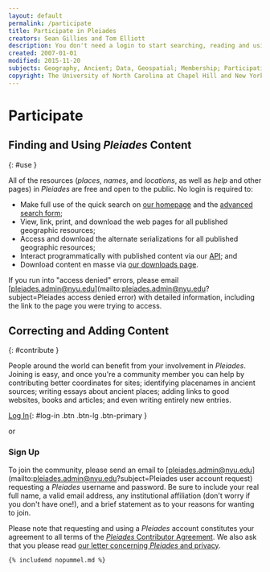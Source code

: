 ```yaml
---
layout: default
permalink: /participate
title: Participate in Pleiades
creators: Sean Gillies and Tom Elliott
description: You don't need a login to start searching, reading and using Pleiades information, but you do need one if you wish to contribute corrections and new content.
created: 2007-01-01
modified: 2015-11-20
subjects: Geography, Ancient; Data, Geospatial; Membership; Participation; Username; Accounts; Login; Signup
copyright: The University of North Carolina at Chapel Hill and New York University
---
```


<div class="content-main">

# Participate

## Finding and Using _Pleiades_ Content
{: #use }

All of the resources (_places_, _names_, and _locations_, as well as _help_ and other pages) in _Pleiades_ are free and open to the public. No login is required to:

* Make full use of the quick search on [our homepage](/) and the [advanced search form](http://pleiades.stoa.org/search_form); 
* View, link, print, and download the web pages for all published geographic resources;
* Access and download the alternate serializations for all published geographic resources;
* Interact programmatically with published content via our [API](http://api.pleiades.stoa.org); and
* Download content en masse via [our downloads page](/downloads).

If you run into "access denied" errors, please email [pleiades.admin@nyu.edu](mailto:pleiades.admin@nyu.edu?subject=Pleiades access denied error) with detailed information, including the link to the page you were trying to access.


## Correcting and Adding Content 
{: #contribute }

People around the world can benefit from your involvement in _Pleiades_. Joining is easy, and once you're a community member you can help by contributing better coordinates for sites; identifying placenames in ancient sources; writing essays about ancient places; adding links to good websites, books and articles; and even writing entirely new entries.

[Log In](/login_form){: #log-in .btn .btn-lg .btn-primary }

or

### Sign Up

To join the community, please send an email to [pleiades.admin@nyu.edu](mailto:pleiades.admin@nyu.edu?subject=Pleiades user account request) requesting a _Pleiades_ username and password. Be sure to include your real full name, a valid email address, any institutional affiliation (don't worry if you don't have one!), and a brief statement as to your reasons for wanting to join.

Please note that requesting and using a _Pleiades_ account constitutes your agreement to all terms of the [_Pleiades_ Contributor Agreement](/docs/policies/contributor-agreement). We also ask that you please read [our letter concerning _Pleiades_ and privacy](docs/policies/privacy).

</div>

<div class="sidebar dogear">

	{% includemd nopummel.md %}

</div>

